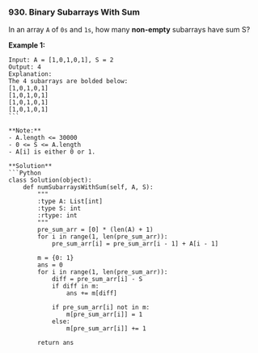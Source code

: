 ### 930. Binary Subarrays With Sum

In an array `A` of `0s` and `1s`, how many **non-empty** subarrays have sum S?

**Example 1:**
```
Input: A = [1,0,1,0,1], S = 2
Output: 4
Explanation: 
The 4 subarrays are bolded below:
[1,0,1,0,1]
[1,0,1,0,1]
[1,0,1,0,1]
[1,0,1,0,1]
``` 

**Note:**
- A.length <= 30000
- 0 <= S <= A.length
- A[i] is either 0 or 1.

**Solution**
```Python
class Solution(object):
    def numSubarraysWithSum(self, A, S):
        """
        :type A: List[int]
        :type S: int
        :rtype: int
        """
        pre_sum_arr = [0] * (len(A) + 1)
        for i in range(1, len(pre_sum_arr)):
            pre_sum_arr[i] = pre_sum_arr[i - 1] + A[i - 1]
        
        m = {0: 1}
        ans = 0
        for i in range(1, len(pre_sum_arr)):
            diff = pre_sum_arr[i] - S
            if diff in m:
                ans += m[diff]
            
            if pre_sum_arr[i] not in m:
                m[pre_sum_arr[i]] = 1
            else:
                m[pre_sum_arr[i]] += 1

        return ans
```